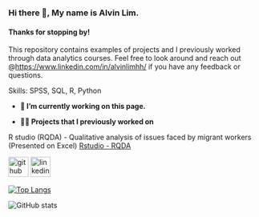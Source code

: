 ### Hi there 👋, My name is Alvin Lim. 
#### Thanks for stopping by!
This repository contains examples of projects and I previously worked through data analytics courses. Feel free to look around and reach out @https://www.linkedin.com/in/alvinlimhh/ if you have any feedback or questions.

Skills: SPSS, SQL, R, Python

- **🔭 I’m currently working on this page.** 

- **✍🏻 Projects that I previously worked on**
  
R studio (RQDA) - Qualitative analysis of issues faced by migrant workers (Presented on Excel) [Rstudio - RQDA](https://github.com/alvinhh01/rqdapackage/)


[<img src='https://cdn.jsdelivr.net/npm/simple-icons@3.0.1/icons/github.svg' alt='github' height='40'>](https://github.com/alvinhh01)  [<img src='https://cdn.jsdelivr.net/npm/simple-icons@3.0.1/icons/linkedin.svg' alt='linkedin' height='40'>](https://www.linkedin.com/in/https://www.linkedin.com/in/alvinlimhh//)  

[![Top Langs](https://github-readme-stats.vercel.app/api/top-langs/?username=alvinhh01)](https://github.com/anuraghazra/github-readme-stats)

![GitHub stats](https://github-readme-stats.vercel.app/api?username=alvinhh01&show_icons=true)  












